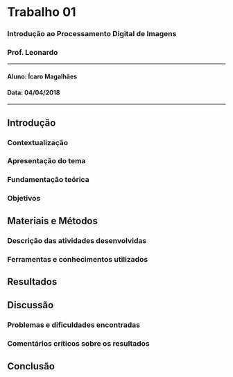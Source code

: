 # **Trabalho 01**
### **Introdução ao Processamento Digital de Imagens**
### Prof. Leonardo

---

#### Aluno: Ícaro Magalhães
#### Data: 04/04/2018

---

## **Introdução**

### Contextualização
### Apresentação do tema
### Fundamentação teórica
### Objetivos

## **Materiais e Métodos**

### Descrição das atividades desenvolvidas
### Ferramentas e conhecimentos utilizados

## **Resultados**

## **Discussão**

### Problemas e dificuldades encontradas

### Comentários críticos sobre os resultados

## **Conclusão**
